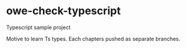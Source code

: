 # owe-check-typescript
Typescript sample project

Motive to learn Ts types. Each chapters pushed as separate branches.
